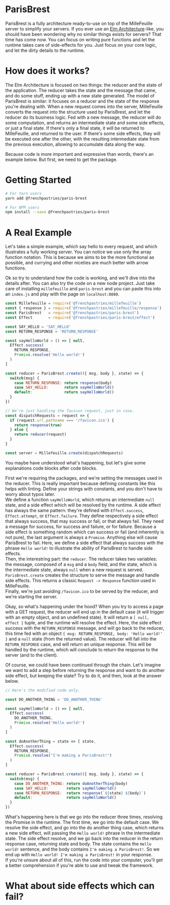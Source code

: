# ParisBrest

ParisBrest is a fully architecture ready-to-use on top of the MilleFeuille server to simplify your servers. If you ever use an [Elm Architecture](https://guide.elm-lang.org/architecture/)-like, you should have been wondering why no similar things exists for servers? That time has come now. You can focus on writing pure functions and let the runtime takes care of side-effects for you. Just focus on your core logic, and let the dirty details to the runtime.

# How does it works?

The Elm Architecture is focused on two things: the reducer and the state of the application. The reducer takes the state and the message that came, and do some stuff, ending up with a new state generated. The model of ParisBrest is similar: it focuses on a reducer and the state of the response you're dealing with. When a new request comes into the server, MilleFeuille converts the request into the structure used by ParisBrest, and let the reducer do its business logic. Fed with a new message, the reducer will do some computation, and returns an intermediate state and some side effects, or just a final state. If there's only a final state, it will be returned to MilleFeuille, and returned to the user. If there's some side effects, they will be executed one after the other, with the resulting intermediate state from the previous execution, allowing to accumulate data along the way.

Because code is more important and expressive than words, there's an example below. But first, we need to get the package.

# Getting Started

```bash
# For Yarn users
yarn add @frenchpastries/paris-brest
```

```bash
# For NPM users
npm install --save @frenchpastries/paris-brest
```

# A Real Example

Let's take a simple example, which say hello to every request, and which illustrates a fully working server. You can notice we use only the array function notation. This is because we aims to be the more functional as possible, and currying and other niceties are much better with arrow functions.

Ok so try to understand how the code is working, and we'll dive into the details after. You can also try the code on a new node project. Just take care of installing `millefeuille` and `paris-brest` and you can paste this into an `index.js` and play with the page on `localhost:8080`.

```javascript
const Millefeuille = require('@frenchpastries/millefeuille')
const { response } = require('@frenchpastries/millefeuille/response')
const ParisBrest   = require('@frenchpastries/paris-brest')
const Effect       = require('@frenchpastries/paris-brest/effect')

const SAY_HELLO = 'SAY_HELLO'
const RETURN_RESPONSE = 'RETURN_RESPONSE'

const sayHelloWorld = () => [ null,
  Effect.success(
    RETURN_RESPONSE,
    Promise.resolve('Hello world!')
  )
]

const reducer = ParisBrest.create(({ msg, body }, state) => {
  switch(msg) {
    case RETURN_RESPONSE: return response(body)
    case SAY_HELLO:       return sayHelloWorld()
    default:              return sayHelloWorld()
  }
})

// We're just handling the favicon request, just in case.
const dispatchRequests = request => {
  if (request.url.pathname === '/favicon.ico') {
    return response(true)
  } else {
    return reducer(request)
  }
}

const server = Millefeuille.create(dispatchRequests)
```

You maybe have understood what's happening, but let's give some explanations code blocks after code blocks.

First we're requiring the packages, and we're setting the messages used in the reducer. This is really important because defining constants like this helps with linting. Define your strings with constants, and you don't have to worry about typos later.  
We define a function `sayHelloWorld`, which returns an intermediate `null` state, and a side effect which will be resolved by the runtime. A side effect has always the same pattern: they're defined with `Effect.success`, `Effect.attempt`, or `Effect.failure`. They define respectively a side effect that always success, that may success or fail, or that always fail. They need a message for success, for success and failure, or for failure. Because a side effect is something random which can success or fail (and inherently is not pure), the last argument is always a `Promise`. Anything else will cause ParisBrest to fail. Here, we define a side effect that always success with the phrase `Hello world!` to illustrate the ability of ParisBrest to handle side effects.  
Then, the interestring part: the `reducer`. The reducer takes two variables: the message, composed of a `msg` and a `body` field, and the state, which is the intermediate state, always `null` when a new request is served. `ParisBrest.create` creates the structure to serve the message and handle side effects. This returns a classic `Request -> Response` function used in MilleFeuille.  
Finally, we're just avoiding `/favicon.ico` to be served by the reducer, and we're starting the server.

Okay, so what's happening under the hood? When you try to access a page with a GET request, the reducer will end up in the default case (it will trigger with an empty object, and an undefined state). It will return a `[ null, effect ]` tuple, and the runtime will resolve the effect. Here, the side effect success with the `RETURN_RESPONSE` message, and will go back to the reducer, this time fed with an object `{ msg: RETURN_RESPONSE, body: 'Hello world!' }` and a `null` state (from the returned value). The reducer will fall into the `RETURN_RESPONSE` case, and will return an unique response. This will be handled by the runtime, which will conclude to return the response to the server (and to the client).

Of course, we could have been continued through the chain. Let's imagine we want to add a step before returning the response and want to do another side effect, but keeping the state? Try to do it, and then, look at the answer below.

```javascript
// Here's the modified code only.

const DO_ANOTHER_THING = 'DO_ANOTHER_THING'

const sayHelloWorld = () => [ null,
  Effect.success(
    DO_ANOTHER_THING,
    Promise.resolve('Hello world!')
  )
]

const doAnotherThing = state => [ state,
  Effect.success(
    RETURN_RESPONSE,
    Promise.resolve("I'm making a ParisBrest!")
  )
]

const reducer = ParisBrest.create(({ msg, body }, state) => {
  switch(msg) {
    case DO_ANOTHER_THING: return doAnotherThing(body)
    case SAY_HELLO:        return sayHelloWorld()
    case RETURN_RESPONSE:  return response(`${state} ${body}`)
    default:               return sayHelloWorld()
  }
})
```

What's happening here is that we go into the reducer three times, resolving the Promise in the runtime. The first time, we go into the default case. We resolve the side effect, and go into the do another thing case, which returns a new side effect, will passing the `Hello world!` phrase in the intermediate state. The side effect resolve, and we go back into the reducer in the return response case, returning state and body. The state contains the `Hello world!` sentence, and the body contains `I'm making a ParisBrest!`. So we end up with `Hello world! I'm making a ParisBrest!` in your response.  
If you're unsure about all of this, run the code into your computer, you'll get a better comprehension if you're able to use and tweak the framework.

# What about side effects which can fail?
